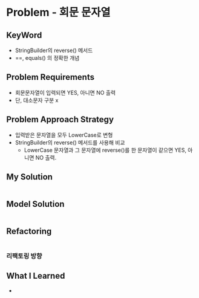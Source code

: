# Problem - 회문 문자열

## KeyWord

- StringBuilder의 reverse() 메서드
- ==, equals() 의 정확한 개념

## Problem Requirements

- 회문문자열이 입력되면 YES, 아니면 NO 출력
- 단, 대소문자 구분 x

## Problem Approach Strategy

- 입력받은 문자열을 모두 LowerCase로 변형
- StringBuilder의 reverse() 메서드를 사용해 비교
  - LowerCase 문자열과 그 문자열에 reverse()를 한 문자열이 같으면 YES, 아니면 NO 출력.

## My Solution

```java

```

## Model Solution

```java

```

## Refactoring

```java

```

### 리팩토링 방향

## What I Learned

-